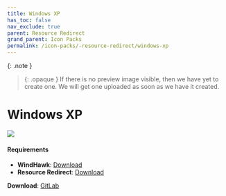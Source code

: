 ```yaml
---
title: Windows XP
has_toc: false
nav_exclude: true
parent: Resource Redirect
grand_parent: Icon Packs
permalink: /icon-packs/-resource-redirect/windows-xp
---
```


{: .note }
> {: .opaque }
> If there is no preview image visible, then we have yet to create one. We will get one uploaded as soon as we have it created.

Windows XP
===========================

![][Preview]

#### Requirements

*   **WindHawk**: [Download][WindHawk]
*   **Resource Redirect**: [Download][ResourceRedirect]

**Download**: [GitLab][GitLab]

<!-- ///////////////////////////////////////////////////////////////////////////////////////////////////////////////////////////////////////////////////// -->

[Preview]: https://gitlab.com/the-back-room/resource-redirect/-/tree/main/icon-packs/Windows-XP/Extras/Preview.bmp 

[GitLab]: https://gitlab.com/the-back-room/resource-redirect/-/tree/main/icon-packs/Windows-XP

[WindHawk]: https://windhawk.net/
[ResourceRedirect]: https://windhawk.net/mods/icon-resource-redirect

<!-- ///////////////////////////////////////////////////////////////////////////////////////////////////////////////////////////////////////////////////// -->
